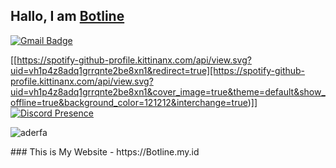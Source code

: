 ## Hallo, I am [Botline](https://Botline.my.id/)

[![Gmail Badge](https://img.shields.io/badge/-mr.botline@gmail.com-c14438?style=flat-square&logo=Gmail&logoColor=white&link=mailto:mr.botline@gmail.com)](mailto:mr.botline@gmail.com)

[[https://spotify-github-profile.kittinanx.com/api/view.svg?uid=vh1p4z8adq1grrqnte2be8xn1&redirect=true][https://spotify-github-profile.kittinanx.com/api/view.svg?uid=vh1p4z8adq1grrqnte2be8xn1&cover_image=true&theme=default&show_offline=true&background_color=121212&interchange=true)]]
<br>
[![Discord Presence](https://lanyard.cnrad.dev/api/612234238573543425)](https://discord.com/users/612234238573543425)

<p> <img src="https://komarev.com/ghpvc/?username=aderfa&label=Profile%20views&color=0e75b6&style=flat" alt="aderfa" /> </p>
### This is My Website - https://Botline.my.id
<!---
aderfa/aderfa is a ✨ special ✨ repository because its `README.md` (this file) appears on your GitHub profile.
You can click the Preview link to take a look at your changes.
--->
